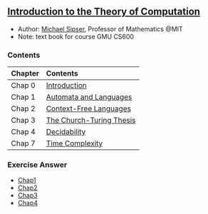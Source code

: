 ## [Introduction to the Theory of Computation](http://www.amazon.com/Introduction-Theory-Computation-Michael-Sipser/dp/0534950973)

- Author: [Michael Sipser](http://www-math.mit.edu/~sipser/), Professor of Mathematics @MIT
- Note: text book for course GMU CS600

### Contents
|Chapter | Contents| 
|:----|:----|
|Chap 0| [Introduction](file/chap0.md)| 
|Chap 1| [Automata and Languages](file/chap1.md)| 
|Chap 2| [Context-Free Languages](file/chap2.md)| 
|Chap 3| [The Church-Turing Thesis](file/chap3.md)| 
|Chap 4| [Decidability](file/chap4.md)| 
|Chap 7| [Time Complexity](file/chap7.md)

### Exercise Answer
- [Chap1](file/ansChap1.md)
- [Chap2](file/ansChap2.md)
- [Chap3](file/ansChap3.md)
- [Chap4](file/ansChap4.md)
